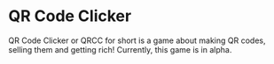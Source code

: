 # QR Code Clicker
QR Code Clicker or QRCC for short is a game about making QR codes, selling them and getting rich!
Currently, this game is in alpha.
